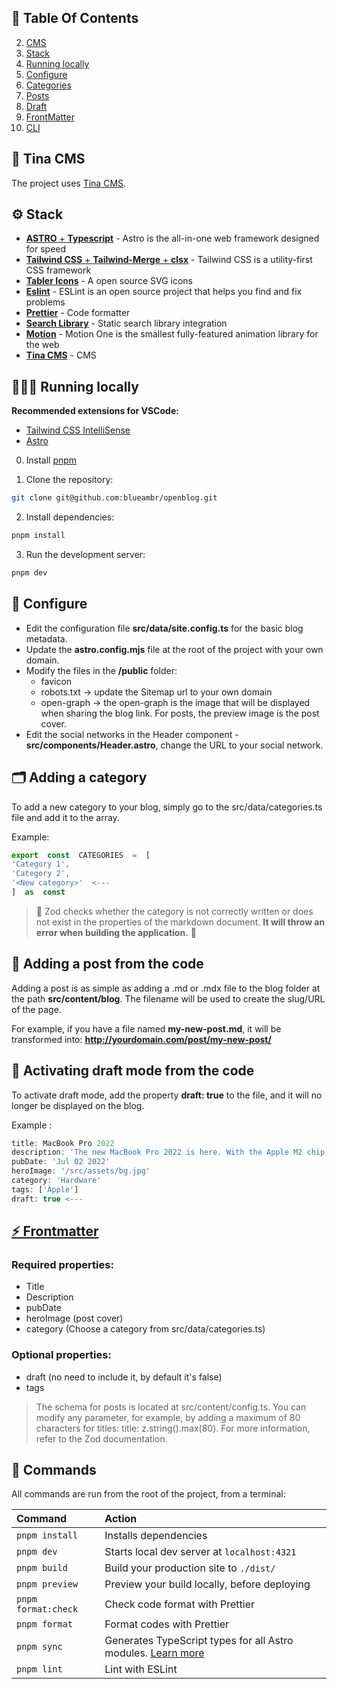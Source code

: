 ## 📌 Table Of Contents

2. [CMS](#-Tina-CMS)
3. [Stack](#-Stack)
4. [Running locally](#-Running-Locally)
5. [Configure](#-Configure)
6. [Categories](#-Adding-a-category)
7. [Posts](#-Adding-a-post)
8. [Draft](#-Activating-draft-mode)
9. [FrontMatter](#-Frontmatter)
10. [CLI](#-Commands)

## 🦙 Tina CMS

The project uses [Tina CMS](https://tina.io/).

## ⚙️ Stack

- [**ASTRO** + **Typescript**](https://astro.build/) - Astro is the all-in-one web framework designed for speed
- [**Tailwind CSS** + **Tailwind-Merge** + **clsx**](https://tailwindcss.com/) - Tailwind CSS is a utility-first CSS framework
- [**Tabler Icons**](https://tabler-icons.io/i/) - A open source SVG icons
- [**Eslint**](https://eslint.org/) - ESLint is an open source project that helps you find and fix problems
- [**Prettier**](https://prettier.io/) - Code formatter
- [**Search Library**](https://pagefind.app/) - Static search library integration
- [**Motion**](https://motion.dev/) - Motion One is the smallest fully-featured animation library for the web
- [**Tina CMS**](https://tina.io/) - CMS

## 👨🏻‍💻 Running locally

**Recommended extensions for VSCode:**

- [Tailwind CSS IntelliSense](https://marketplace.visualstudio.com/items?itemName=bradlc.vscode-tailwindcss)
- [Astro](https://marketplace.visualstudio.com/items?itemName=astro-build.astro-vscode)

0. Install [pnpm](https://pnpm.io/)

1. Clone the repository:

```bash
git clone git@github.com:blueambr/openblog.git
```

2. Install dependencies:

```bash
pnpm install
```

3. Run the development server:

```bash
pnpm dev
```

## 📐 Configure

- Edit the configuration file **src/data/site.config.ts** for the basic blog metadata.
- Update the **astro.config.mjs** file at the root of the project with your own domain.
- Modify the files in the **/public** folder:
  - favicon
  - robots.txt -> update the Sitemap url to your own domain
  - open-graph -> the open-graph is the image that will be displayed when sharing the blog link. For posts, the preview image is the post cover.
- Edit the social networks in the Header component - **src/components/Header.astro**, change the URL to your social network.

## 🗂️ Adding a category

To add a new category to your blog, simply go to the src/data/categories.ts file and add it to the array.

Example:

```ts
export  const  CATEGORIES  =  [
'Category 1',
'Category 2',
'<New category>'  <---
]  as  const
```

> 🚨 Zod checks whether the category is not correctly written or does not exist in the properties of the markdown document. **It will throw an error when building the application.** 🚨

## 📄 Adding a post from the code

Adding a post is as simple as adding a .md or .mdx file to the blog folder at the path **src/content/blog**. The filename will be used to create the slug/URL of the page.

For example, if you have a file named **my-new-post.md**, it will be transformed into: **http://yourdomain.com/post/my-new-post/**

## 📝 Activating draft mode from the code

To activate draft mode, add the property **draft: true** to the file, and it will no longer be displayed on the blog.

Example :

```ts
title: MacBook Pro 2022
description: 'The new MacBook Pro 2022 is here. With the Apple M2 chip, a new design, and more, the new MacBook Pro is the best laptop Apple has ever made.'
pubDate: 'Jul 02 2022'
heroImage: '/src/assets/bg.jpg'
category: 'Hardware'
tags: ['Apple']
draft: true <---
```

## [⚡️ Frontmatter](https://docs.astro.build/en/basics/astro-components/#the-component-script)

### Required properties:

- Title
- Description
- pubDate
- heroImage (post cover)
- category (Choose a category from src/data/categories.ts)

### Optional properties:

- draft (no need to include it, by default it's false)
- tags

> The schema for posts is located at src/content/config.ts. You can modify any parameter, for example, by adding a maximum of 80 characters for titles: title: z.string().max(80).
> For more information, refer to the Zod documentation.

## 🧞 Commands

All commands are run from the root of the project, from a terminal:

| Command             | Action                                                                                                                          |
| :------------------ | :------------------------------------------------------------------------------------------------------------------------------ |
| `pnpm install`      | Installs dependencies                                                                                                           |
| `pnpm dev`          | Starts local dev server at `localhost:4321`                                                                                     |
| `pnpm build`        | Build your production site to `./dist/`                                                                                         |
| `pnpm preview`      | Preview your build locally, before deploying                                                                                    |
| `pnpm format:check` | Check code format with Prettier                                                                                                 |
| `pnpm format`       | Format codes with Prettier                                                                                                      |
| `pnpm sync`         | Generates TypeScript types for all Astro modules. [Learn more](https://docs.astro.build/en/reference/cli-reference/#astro-sync) |
| `pnpm lint`         | Lint with ESLint                                                                                                                |
